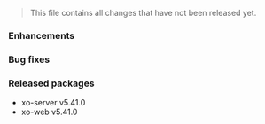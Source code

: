 > This file contains all changes that have not been released yet.

### Enhancements

### Bug fixes

### Released packages

- xo-server v5.41.0
- xo-web v5.41.0
